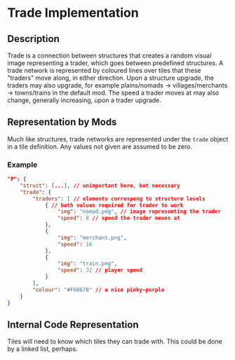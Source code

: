 # Trade Implementation

## Description

Trade is a connection between structures that creates a random visual image representing a trader, which goes between predefined structures. A trade network is represented by coloured lines over tiles that these "traders" move along, in either direction. Upon a structure upgrade, the traders may also upgrade, for example plains/nomads -> villages/merchants -> towns/trains in the default mod. The speed a trader moves at may also change, generally increasing, upon a trader upgrade.

## Representation by Mods

Much like structures, trade networks are represented under the `trade` object in a tile definition. Any values not given are assumed to be zero.

### Example

```json
"P": {
    "struct": [...], // unimportant here, but necessary
    "trade": {
        "traders": [ // elements correspong to structure levels
            { // both values required for trader to work
                "img": "nomad.png", // image representing the trader
                "speed": 8 // speed the trader moves at
            },
            {
                "img": "merchant.png",
                "speed": 16
            },
            {
                "img": "train.png",
                "speed": 32 // player speed
            }
        ],
        "colour": "#F60678" // a nice pinky-purple
    }
}
```

## Internal Code Representation

Tiles will need to know which tiles they can trade with. This could be done by a linked list, perhaps.
